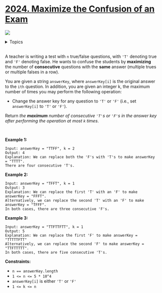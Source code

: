 # [2024. Maximize the Confusion of an Exam](https://leetcode-cn.com/problems/maximize-the-confusion-of-an-exam/)

![](https://img.shields.io/badge/Difficulty-Medium-F8AF40.svg)

<details>
<summary>Topics</summary>

* [`Prefix Sum`](https://leetcode.com/tag/prefix-sum/)
* [`String`](https://leetcode.com/tag/string/)
* [`Prefix Sum`](https://leetcode.com/tag/prefix-sum/)
* [`Sliding Window`](https://leetcode.com/tag/sliding-window/)

</details>
<br />

A teacher is writing a test with `n` true/false questions, with `'T'` denoting true and `'F'` denoting false. He wants to confuse the students by **maximizing** the number of **consecutive** questions with the **same** answer (multiple trues or multiple falses in a row).

You are given a string `answerKey`, where `answerKey[i]` is the original answer to the `ith` question. In addition, you are given an integer k, the maximum number of times you may perform the following operation:

 + Change the answer key for any question to `'T'` or `'F'` (i.e., set `answerKey[i]` to `'T'` or `'F'`).

Return *the **maximum** number of consecutive `'T'`s or `'F'`s in the answer key after performing the operation at most `k` times*.

 

**Example 1:**

```
Input: answerKey = "TTFF", k = 2
Output: 4
Explanation: We can replace both the 'F's with 'T's to make answerKey = "TTTT".
There are four consecutive 'T's.
```

**Example 2:**

```
Input: answerKey = "TFFT", k = 1
Output: 3
Explanation: We can replace the first 'T' with an 'F' to make answerKey = "FFFT".
Alternatively, we can replace the second 'T' with an 'F' to make answerKey = "TFFF".
In both cases, there are three consecutive 'F's.
```

**Example 3:**

```
Input: answerKey = "TTFTTFTT", k = 1
Output: 5
Explanation: We can replace the first 'F' to make answerKey = "TTTTTFTT"
Alternatively, we can replace the second 'F' to make answerKey = "TTFTTTTT". 
In both cases, there are five consecutive 'T's.
```

**Constraints:**

 + `n == answerKey.length`
 + `1 <= n <= 5 * 10^4`
 + `answerKey[i]` is either `'T'` or `'F'`
 + `1 <= k <= n`
